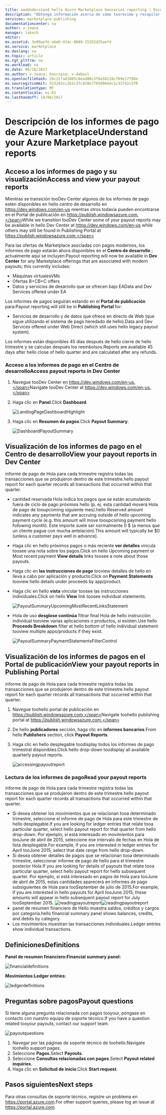 ```yaml
---
title: aaaUnderstand hello Azure Marketplace bancarios reporting | Documentos de Microsoft
description: "Obtenga información acerca de cómo tooreview y recopilar informes de pago de Azure Marketplace de Hola."
services: marketplace-publishing
documentationcenter: na
author: v-jeana
manager: lakoch
editor: 
ms.assetid: 3e99aefe-abeb-414c-8689-15352d25aefd
ms.service: marketplace
ms.devlang: na
ms.topic: article
ms.tgt_pltfrm: na
ms.workload: na
ms.date: 06/16/2017
ms.author: v-jeana; hascipio; v-dabosl
ms.openlocfilehash: 2bc21fad1805c0ead80c3f8a56128c789e17798e
ms.sourcegitcommit: 523283cc1b3c37c428e77850964dc1c33742c5f0
ms.translationtype: MT
ms.contentlocale: es-ES
ms.lasthandoff: 10/06/2017
---
```

# <a name="understand-your-azure-marketplace-payout-reports"></a><span data-ttu-id="46246-103">Descripción de los informes de pago de Azure Marketplace</span><span class="sxs-lookup"><span data-stu-id="46246-103">Understand your Azure Marketplace payout reports</span></span>
## <a name="access-and-view-your-payout-reports"></a><span data-ttu-id="46246-104">Acceso a los informes de pago y su visualización</span><span class="sxs-lookup"><span data-stu-id="46246-104">Access and view your payout reports</span></span>
<span data-ttu-id="46246-105">Mientras se transición tooDev Center algunos de los informes de pago estén disponibles en hello centro de desarrollo en https://dev.windows.com/en-us mientras otros todavía pueden encontrarse en el Portal de publicación en https://publish.windowsazure.com.</span><span class="sxs-lookup"><span data-stu-id="46246-105">While we transition tooDev Center some of your payout reports may be available in hello Dev Center at https://dev.windows.com/en-us while others may still be found in Publishing Portal at https://publish.windowsazure.com.</span></span>

<span data-ttu-id="46246-106">Para las ofertas de Marketplace asociadas con pagos modernos, los informes de pago estarán ahora disponibles en el **Centro de desarrollo** ; actualmente aquí se incluyen:</span><span class="sxs-lookup"><span data-stu-id="46246-106">Payout reporting will now be available in **Dev Center** for any Marketplace offerings that are associated with modern payouts; this currently includes:</span></span>

* <span data-ttu-id="46246-107">Máquinas virtuales</span><span class="sxs-lookup"><span data-stu-id="46246-107">VMs</span></span>
* <span data-ttu-id="46246-108">Ofertas B+C</span><span class="sxs-lookup"><span data-stu-id="46246-108">B+C offers</span></span>
* <span data-ttu-id="46246-109">Datos y servicios de desarrollo que se ofrecen bajo EA</span><span class="sxs-lookup"><span data-stu-id="46246-109">Data and Dev Services offered under EA</span></span>

<span data-ttu-id="46246-110">Los informes de pagos seguirán estando en el **Portal de publicación** para:</span><span class="sxs-lookup"><span data-stu-id="46246-110">Payout reporting will still be in **Publishing Portal** for:</span></span>

* <span data-ttu-id="46246-111">Servicios de desarrollo y de datos que ofrece en directo de Web (que sigue utilizando el sistema de pago heredado de hello).</span><span class="sxs-lookup"><span data-stu-id="46246-111">Data and Dev Services offered under Web Direct (which still uses hello legacy payout system).</span></span>

<span data-ttu-id="46246-112">Los informes están disponibles 45 días después de hello cierre de hello trimestre y se calculan después los reembolsos.</span><span class="sxs-lookup"><span data-stu-id="46246-112">Reports are available 45 days after hello close of hello quarter and are calculated after any refunds.</span></span>

### <a name="access-payout-reports-in-dev-center"></a><span data-ttu-id="46246-113">Acceso a los informes de pago en el Centro de desarrollo</span><span class="sxs-lookup"><span data-stu-id="46246-113">Access payout reports in Dev Center</span></span>
1. <span data-ttu-id="46246-114">Navegue tooDev Center en https://dev.windows.com/en-us.</span><span class="sxs-lookup"><span data-stu-id="46246-114">Navigate tooDev Center at https://dev.windows.com/en-us.</span></span>
2. <span data-ttu-id="46246-115">Haga clic en **Panel**.</span><span class="sxs-lookup"><span data-stu-id="46246-115">Click **Dashboard**.</span></span>

    ![LandingPageDashboardHighlight][1]
3. <span data-ttu-id="46246-117">Haga clic en **Resumen de pagos**.</span><span class="sxs-lookup"><span data-stu-id="46246-117">Click **Payout Summary**.</span></span>

    ![DashboardPayoutSummary][2]

## <a name="view-your-payout-reports-in-dev-center"></a><span data-ttu-id="46246-119">Visualización de los informes de pago en el Centro de desarrollo</span><span class="sxs-lookup"><span data-stu-id="46246-119">View your payout reports in Dev Center</span></span>
<span data-ttu-id="46246-120">informe de pago de Hola para cada trimestre registra todas las transacciones que se produjeron dentro de este trimestre.</span><span class="sxs-lookup"><span data-stu-id="46246-120">hello payout report for each quarter records all transactions that occurred within that quarter.</span></span>

* <span data-ttu-id="46246-121">cantidad reservada Hola indica los pagos que se están acumulando fuera de ciclo de pago próximos hello (p. ej. esta cantidad moverá Hola de pago de tooupcoming siguiente mes).</span><span class="sxs-lookup"><span data-stu-id="46246-121">hello Reserved amount indicates any payments that are accruing outside of hello upcoming payment cycle (e.g. this amount will move tooupcoming payment hello following month).</span></span>  <span data-ttu-id="46246-122">Este importe suele ser normalmente 0 $ (a menos que un cliente pague con mucha antelación).</span><span class="sxs-lookup"><span data-stu-id="46246-122">This amount will typically be $0 (unless a customer pays well in advance).</span></span>
* <span data-ttu-id="46246-123">Haga clic en hello próximos pagos o más reciente **ver detalles** vincula toosee una nota sobre los pagos.</span><span class="sxs-lookup"><span data-stu-id="46246-123">Click on hello Upcoming payment or Most recent payment **View details** links toosee a note about those payouts.</span></span>
* <span data-ttu-id="46246-124">Haga clic en **las instrucciones de pago** tooview detalles de hello en lleva a cabo por aplicación y producto.</span><span class="sxs-lookup"><span data-stu-id="46246-124">Click on **Payment Statements** tooview hello details under proceeds by app/product.</span></span>
* <span data-ttu-id="46246-125">Haga clic en hello **vista** vincular toosee las instrucciones individuales.</span><span class="sxs-lookup"><span data-stu-id="46246-125">Click on hello **View** link toosee individual statements.</span></span>

    ![PayoutSummaryUpcomingMostRecentLinksStatement][3]
* <span data-ttu-id="46246-127">Hola de uso **desglose continúa** filtrar final Hola de hello instrucción individual tooview varias aplicaciones o productos, si existen.</span><span class="sxs-lookup"><span data-stu-id="46246-127">Use hello **Proceeds Breakdown** filter at hello bottom of hello individual statement tooview multiple apps/products if they exist.</span></span>

    ![PayoutSummaryPaymentStatementsFilterControl][4]

## <a name="view-your-payout-reports-in-publishing-portal"></a><span data-ttu-id="46246-129">Visualización de los informes de pagos en el Portal de publicación</span><span class="sxs-lookup"><span data-stu-id="46246-129">View your payout reports in Publishing Portal</span></span>
<span data-ttu-id="46246-130">informe de pago de Hola para cada trimestre registra todas las transacciones que se produjeron dentro de este trimestre.</span><span class="sxs-lookup"><span data-stu-id="46246-130">hello payout report for each quarter records all transactions that occurred within that quarter.</span></span>

1. <span data-ttu-id="46246-131">Navegue toohello portal de publicación en https://publish.windowsazure.com.</span><span class="sxs-lookup"><span data-stu-id="46246-131">Navigate toohello publishing portal at https://publish.windowsazure.com.</span></span>
2. <span data-ttu-id="46246-132">De hello **publicadores** sección, haga clic en **informes bancarios**.</span><span class="sxs-lookup"><span data-stu-id="46246-132">From hello **Publishers** section, click **Payout Reports**.</span></span>
3. <span data-ttu-id="46246-133">Haga clic en hello desplegable toodisplay todos los informes de pago trimestral disponibles.</span><span class="sxs-lookup"><span data-stu-id="46246-133">Click hello drop-down toodisplay all available quarterly payout reports.</span></span>

    ![accessingpayoutreport][5]

### <a name="read-your-payout-reports"></a><span data-ttu-id="46246-135">Lectura de los informes de pago</span><span class="sxs-lookup"><span data-stu-id="46246-135">Read your payout reports</span></span>
<span data-ttu-id="46246-136">informe de pago de Hola para cada trimestre registra todas las transacciones que se produjeron dentro de este trimestre.</span><span class="sxs-lookup"><span data-stu-id="46246-136">hello payout report for each quarter records all transactions that occurred within that quarter.</span></span>

* <span data-ttu-id="46246-137">Si desea obtener los movimientos que se relacionan tooa determinado trimestre, seleccione el informe de pago de Hola para este trimestre de hello desplegable.</span><span class="sxs-lookup"><span data-stu-id="46246-137">If you are looking for ledger entries that relate tooa particular quarter, select hello payout report for that quarter from hello drop-down.</span></span> <span data-ttu-id="46246-138">Por ejemplo, si está interesado en movimientos para tooJune de abril de 2015, seleccione ese intervalo de fechas en Hola de lista desplegable.</span><span class="sxs-lookup"><span data-stu-id="46246-138">For example, if you are interested in ledger entries for April tooJune 2015, select that date range from hello drop-down.</span></span>
* <span data-ttu-id="46246-139">Si desea obtener detalles de pagos que se relacionan tooa determinado trimestre, seleccionar informe de pago de hello para el trimestre posterior Hola.</span><span class="sxs-lookup"><span data-stu-id="46246-139">If you are looking for details of payouts that relate tooa particular quarter, select hello payout report for hello subsequent quarter.</span></span> <span data-ttu-id="46246-140">Por ejemplo, si está interesado en pagos de Hola para tooJune de abril de 2015, estas cantidades aparecerá en informes de pago subsiguientes de Hola para tooSeptember de julio de 2015.</span><span class="sxs-lookup"><span data-stu-id="46246-140">For example, if you are interested in hello payouts for April tooJune 2015, these amounts will appear in hello subsequent payout report for July tooSeptember 2015.</span></span>
  <span data-ttu-id="46246-141">![readingpayoutreport][6]</span><span class="sxs-lookup"><span data-stu-id="46246-141">![readingpayoutreport][6]</span></span>
* <span data-ttu-id="46246-142">panel de resumen financiero de Hello muestra saldos, créditos y cargos por categoría.</span><span class="sxs-lookup"><span data-stu-id="46246-142">hello financial summary panel shows balances, credits, and debits by category.</span></span>
* <span data-ttu-id="46246-143">Los movimientos muestran las transacciones individuales.</span><span class="sxs-lookup"><span data-stu-id="46246-143">Ledger entries show individual transactions.</span></span>

## <a name="definitions"></a><span data-ttu-id="46246-144">Definiciones</span><span class="sxs-lookup"><span data-stu-id="46246-144">Definitions</span></span>
<span data-ttu-id="46246-145">**Panel de resumen financiero:**</span><span class="sxs-lookup"><span data-stu-id="46246-145">**Financial summary panel:**</span></span>

![financialdefinitions][7]

<span data-ttu-id="46246-147">**Movimientos:**</span><span class="sxs-lookup"><span data-stu-id="46246-147">**Ledger entries:**</span></span>

![ledgerdefinitions][8]

## <a name="payout-questions"></a><span data-ttu-id="46246-149">Preguntas sobre pagos</span><span class="sxs-lookup"><span data-stu-id="46246-149">Payout questions</span></span>
<span data-ttu-id="46246-150">Si tiene alguna pregunta relacionada con pagos tooyour, póngase en contacto con nuestro equipo de soporte técnico.</span><span class="sxs-lookup"><span data-stu-id="46246-150">If you have a question related tooyour payouts, contact our support team.</span></span>

![payoutquestions][9]

1. <span data-ttu-id="46246-152">Navegar por las páginas de soporte técnico de toohello.</span><span class="sxs-lookup"><span data-stu-id="46246-152">Navigate toohello support pages.</span></span>
2. <span data-ttu-id="46246-153">Seleccione **Pagos**.</span><span class="sxs-lookup"><span data-stu-id="46246-153">Select **Payouts**.</span></span>
3. <span data-ttu-id="46246-154">Seleccione **Consultas relacionadas con pagos**.</span><span class="sxs-lookup"><span data-stu-id="46246-154">Select **Payout related inquiries**.</span></span>
4. <span data-ttu-id="46246-155">Haga clic en **Solicitud de inicio**.</span><span class="sxs-lookup"><span data-stu-id="46246-155">Click **Start request**.</span></span>

## <a name="next-steps"></a><span data-ttu-id="46246-156">Pasos siguientes</span><span class="sxs-lookup"><span data-stu-id="46246-156">Next steps</span></span>
<span data-ttu-id="46246-157">Para otras consultas de soporte técnico, registre un problema en <https://portal.azure.com>.</span><span class="sxs-lookup"><span data-stu-id="46246-157">For other support queries, please log an issue at <https://portal.azure.com>.</span></span>

[1]: ./media/marketplace-publishing-report-payout/LandingPage-DashboardHighlight.png
[2]: ./media/marketplace-publishing-report-payout/Dashboard-PayoutSummary.png
[3]: ./media/marketplace-publishing-report-payout/PayoutSummary-UpcomingOrMostRecentPaymentLinksSingleStatementLink.png
[4]: ./media/marketplace-publishing-report-payout/PayoutSummary-PaymentStatements-SingleStatement-FilterControl.png
[5]: ./media/marketplace-publishing-report-payout/accessingpayoutreport.png
[6]: ./media/marketplace-publishing-report-payout/readingpayoutreport.png
[7]: ./media/marketplace-publishing-report-payout/financialdefinitions.png
[8]: ./media/marketplace-publishing-report-payout/ledgerdefinitions.png
[9]: ./media/marketplace-publishing-report-payout/payoutquestions.png

